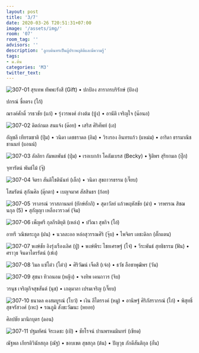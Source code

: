 ```yaml
---
layout: post
title: '3/7'
date: 2020-03-26 T20:51:31+07:00
image: '/assets/img/'
room: '07'
room_tag: ''
advisors: ''
description: 'ลูกบดินทรเป็นผู้ประพฤติดีและมีความรู้'
tags:
- ม.ต้น
categories: 'M3'
twitter_text:
---
```

![307-01](https://res.cloudinary.com/dbruw74ms/image/upload/r_8,c_fit,w_760/v1585154739/307-01_lxyqik.png)
สุรเทพ ทัพพะรังสี (Gift) • ปกป้อง สารากรบริรักษ์ (ป้อง)

ปกรณ์ ซื่อตรง (โก้)

ณรงค์ศักดิ์ วรธวชัย (แก่) • รุ่งวรพงศ์ อ่างต้ม (บู้ง) • อานัติ เจริญใจ (น๊อนอ)

![307-02](https://res.cloudinary.com/dbruw74ms/image/upload/r_8,c_fit,w_760/v1585154736/307-02_fzcxel.png)
ดิตถ์กมล สนแจ้ง (ด๊อย) • เสริส ศิริศัพท์ (เอ)

อัญชลี เทียรฆชาติ (ปุ้ม) • วนิดา เดชธราดล (อิม) • วิรงรอง อินทรแก้ว (แหม่ม) • อาริดา ธรรมาณิชชานนท์ (แอนน์)

![307-03](https://res.cloudinary.com/dbruw74ms/image/upload/r_8,c_fit,w_760/v1585154734/307-03_qvnlpj.png)
ลัลลิยา กัมพลพันธ์ (ปุ๋ม) • เรอเบกก้า โคลัมเบรส (Becky) • ฐิติพร สุริยกมล (ปุ๊ก)

จุฑารัตน์ พันธ์ไม้ (จุ๊)

![307-04](https://res.cloudinary.com/dbruw74ms/image/upload/r_8,c_fit,w_760/v1585234605/307-04_ykl47f.png)
จิตรา สันติโชตินันท์ (เล็ก) • วนิดา สุขถาวรธรรม (เจี๊ยบ)

โสมรัตน์ สุกัณศิล (ตุ๊กตา) • เบญจมาศ สัสสินธร (ก้อย)

![307-05](https://res.cloudinary.com/dbruw74ms/image/upload/r_8,c_fit,w_760/v1585154736/307-05_jh2lei.png)
วราภรณ์ วราสภานนท์ (ยักษ์ฮักกิ) • สุดาวัลย์ แก้วพฤหัสชัย (ม๋า) • วรพรรณ สิชฌนกุล (5) • สุกัญญา เหลืองวรวงศ์ (จิม)

![307-06](https://res.cloudinary.com/dbruw74ms/image/upload/r_8,c_fit,w_760/v1585154734/307-06_sgwn0d.png)
เพ็ญศรี กุลกีรติยุติ (เหล่ง) • ปวีณา สุขกิจ (โอ๋)

อาทรี วณิชตระกูล (ฝน) • นวลละออ หล่อสุวรรณศิริ (จุ๊บ) • ไพจิตร เตชะดิลก (ตั๊กแตน)

![307-07](https://res.cloudinary.com/dbruw74ms/image/upload/r_8,c_fit,w_760/v1585234605/307-07_c0k5q9.png)
พงษ์ชัย อิงรุ่งเรืองเลิศ (ปู่) • พงษ์พีระ ไชยเศรษฐ์ (โจ๋) • วีระพันธ์ สุทธิธรรม (ฟัน) • ศราวุธ จินดาไตรรัตน์ (เพ้ง)

![307-08](https://res.cloudinary.com/dbruw74ms/image/upload/r_8,c_fit,w_760/v1585154738/307-08_emrfxg.png)
วิมล แซ่โต๋ว (โต๋ว) • ศิริวัฒน์ เจ็ดสี (เจ๋อ) • ธวัช ลือชาพุฒิพร (วัน)

![307-09](https://res.cloudinary.com/dbruw74ms/image/upload/r_8,c_fit,w_760/v1585154740/307-09_lyjh9n.png)
สุชนา ทิวถนอม (หญิง) • จงทิพ เคนถาวร (จิบ)

วรนุช เจริญกิจสุขสันต์ (นุช) • เกตุมาลา เปรมเจริญ (เจี๊ยบ)

![307-10](https://res.cloudinary.com/dbruw74ms/image/upload/r_8,c_fit,w_760/v1585154741/307-10_fhvshx.png)
ธนาดล คงสมบูรณ์ (โบว์) • เงิน ลีไตรรงค์ (หมู) • อานิษฐ์ ศิริภัสรากรณ์ (ไก่) • พิสุทธิ์ สุขจรัสวงศ์ (เหะ) • รณภูมิ สังขะวัฒนะ (หยอย)

ศิลปชัย มานิกบุตร (ดอน)

![307-11](https://res.cloudinary.com/dbruw74ms/image/upload/r_8,c_fit,w_760/v1585154742/307-11_yu7ohk.png)
ปฐมทัศน์ จิระเดชะ (เป้) • ชัยโรจน์ ปานพรหมมินทร์ (เขียด)

ณัฐพล เกียรติวินัยสกุล (ณัฐ) • ขอบเขต สุขสกุล (ต้น) • ปัญวุธ ภักดีสันติกุล (อั๋น)
